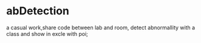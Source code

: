 # abDetection
a casual work,share code between lab and room,
detect abnormallity with a class and show in excle with poi;
